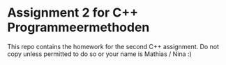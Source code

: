 # Assignment 2 for C++ Programmeermethoden

This repo contains the homework for the second C++ assignment. Do not copy unless permitted to do so or your name is Mathias / Nina :)


